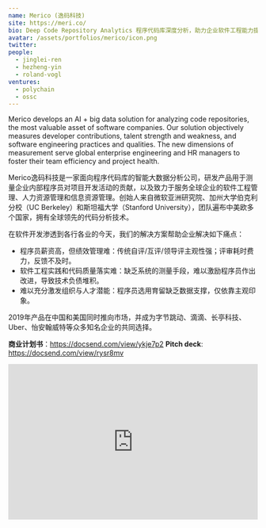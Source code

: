 ```yaml
---
name: Merico (逸码科技)
site: https://meri.co/
bio: Deep Code Repository Analytics 程序代码库深度分析，助力企业软件工程能力提升和开发团队人才发展
avatar: /assets/portfolios/merico/icon.png
twitter: 
people:
  - jinglei-ren
  - hezheng-yin
  - roland-vogl
ventures:
  - polychain
  - ossc
---
```


Merico develops an AI + big data solution for analyzing code repositories, the most valuable asset of software companies. Our solution objectively measures developer contributions, talent strength and weakness, and software engineering practices and qualities. The new dimensions of measurement serve global enterprise engineering and HR managers to foster their team efficiency and project health.

Merico逸码科技是一家面向程序代码库的智能大数据分析公司，研发产品用于测量企业内部程序员对项目开发活动的贡献，以及致力于服务全球企业的软件工程管理、人力资源管理和信息资源管理。创始人来自微软亚洲研究院、加州大学伯克利分校（UC Berkeley）和斯坦福大学（Stanford University），团队遍布中美欧多个国家，拥有全球领先的代码分析技术。

在软件开发渗透到各行各业的今天，我们的解决方案帮助企业解决如下痛点：

* 程序员薪资高，但绩效管理难：传统自评/互评/领导评主观性强；评审耗时费力，反馈不及时。
* 软件工程实践和代码质量落实难：缺乏系统的测量手段，难以激励程序员作出改进，导致技术负债堆积。
* 难以充分激发组织与人才潜能：程序员选用育留缺乏数据支撑，仅依靠主观印象。

2019年产品在中国和美国同时推向市场，并成为字节跳动、滴滴、长亭科技、Uber、怡安翰威特等众多知名企业的共同选择。

**商业计划书**：https://docsend.com/view/ykje7p2
**Pitch deck**: https://docsend.com/view/rysr8mv

<div class="zoom-container" style="
    position: relative;
    padding-bottom:56.25%;
    padding-top:30px;
    height:0;
    overflow:hidden;
">
  <iframe
    src="https://player.vimeo.com/video/351903125"
    width='640'
    height='360'
    allowfullscreen
    webkitallowfullscreen
    frameborder="0"
    style="
      position: absolute;
      top:0;
      left:0;
      width:100%;
      height:100%;
    "
  ></iframe>
</div>
